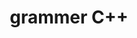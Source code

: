 ---
layout: list
title: grammer C++
slug: grammerCpp
description: >
  c++ grammer 정리
category: cpp
list: true
order: 2
---